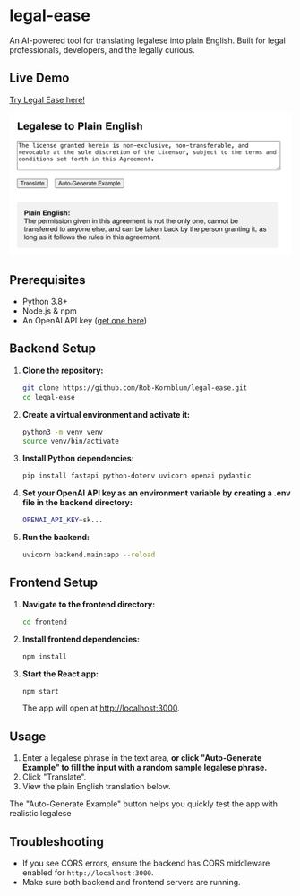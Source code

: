 # legal-ease
An AI-powered tool for translating legalese into plain English. Built for legal professionals, developers, and the legally curious.

## Live Demo

[Try Legal Ease here!](https://legal-ease-welcome.onrender.com/)

![Example: Legalese to Plain English](./frontend/public/example.png)

## Prerequisites

- Python 3.8+
- Node.js & npm
- An OpenAI API key ([get one here](https://platform.openai.com/account/api-keys))

## Backend Setup

1. **Clone the repository:**
   ```bash
   git clone https://github.com/Rob-Kornblum/legal-ease.git
   cd legal-ease
   ```

2. **Create a virtual environment and activate it:**
   ```bash
   python3 -m venv venv
   source venv/bin/activate
   ```

3. **Install Python dependencies:**
   ```bash
   pip install fastapi python-dotenv uvicorn openai pydantic
   ```

4. **Set your OpenAI API key as an environment variable by creating a .env file in the backend directory:**
   ```bash
   OPENAI_API_KEY=sk...
   ```

5. **Run the backend:**
   ```bash
   uvicorn backend.main:app --reload
   ```

## Frontend Setup

1. **Navigate to the frontend directory:**
   ```bash
   cd frontend
   ```

2. **Install frontend dependencies:**
   ```bash
   npm install
   ```

3. **Start the React app:**
   ```bash
   npm start
   ```

   The app will open at [http://localhost:3000](http://localhost:3000).

## Usage

1. Enter a legalese phrase in the text area, **or click "Auto-Generate Example" to fill the input with a random sample legalese phrase.**
2. Click "Translate".
3. View the plain English translation below.

The "Auto-Generate Example" button helps you quickly test the app with realistic legalese

## Troubleshooting

- If you see CORS errors, ensure the backend has CORS middleware enabled for `http://localhost:3000`.
- Make sure both backend and frontend servers are running.